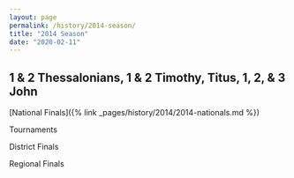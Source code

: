 ```yaml
---
layout: page
permalink: /history/2014-season/
title: "2014 Season"
date: "2020-02-11"
---
```


## 1 & 2 Thessalonians, 1 & 2 Timothy, Titus, 1, 2, & 3 John

[National Finals]({% link _pages/history/2014/2014-nationals.md %})

Tournaments

District Finals

Regional Finals
